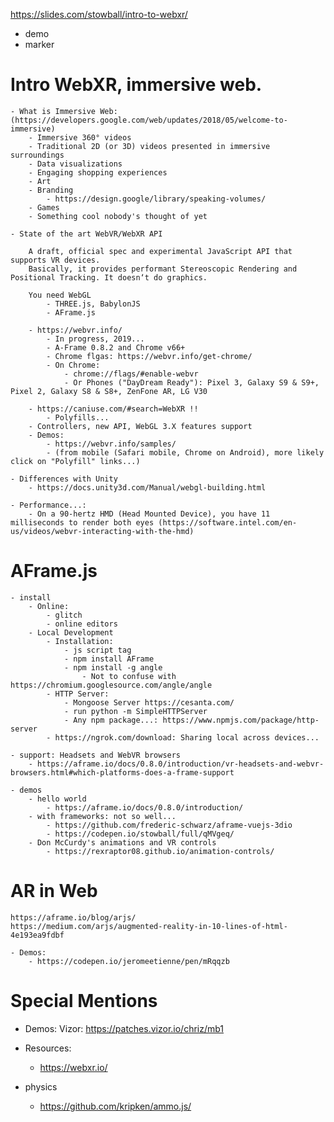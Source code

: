 https://slides.com/stowball/intro-to-webxr/

- demo
- marker

# Intro WebXR, immersive web.

    - What is Immersive Web: (https://developers.google.com/web/updates/2018/05/welcome-to-immersive)
        - Immersive 360° videos
        - Traditional 2D (or 3D) videos presented in immersive surroundings
        - Data visualizations
        - Engaging shopping experiences
        - Art
        - Branding
            - https://design.google/library/speaking-volumes/
        - Games
        - Something cool nobody's thought of yet

    - State of the art WebVR/WebXR API

        A draft, official spec and experimental JavaScript API that supports VR devices.
        Basically, it provides performant Stereoscopic Rendering and Positional Tracking. It doesn‘t do graphics.

        You need WebGL
            - THREE.js, BabylonJS
            - AFrame.js

        - https://webvr.info/
            - In progress, 2019...
            - A-Frame 0.8.2 and Chrome v66+
            - Chrome flgas: https://webvr.info/get-chrome/
            - On Chrome:
                - chrome://flags/#enable-webvr
                - Or Phones ("DayDream Ready"): Pixel 3, Galaxy S9 & S9+, Pixel 2, Galaxy S8 & S8+, ZenFone AR, LG V30

        - https://caniuse.com/#search=WebXR !!
            - Polyfills...
        - Controllers, new API, WebGL 3.X features support
        - Demos:
            - https://webvr.info/samples/
            - (from mobile (Safari mobile, Chrome on Android), more likely click on "Polyfill" links...)

    - Differences with Unity
        - https://docs.unity3d.com/Manual/webgl-building.html

    - Performance...:
        - On a 90-hertz HMD (Head Mounted Device), you have 11 milliseconds to render both eyes (https://software.intel.com/en-us/videos/webvr-interacting-with-the-hmd)

# AFrame.js

    - install
        - Online:
            - glitch
            - online editors
        - Local Development
            - Installation:
                - js script tag
                - npm install AFrame
                - npm install -g angle
                    - Not to confuse with https://chromium.googlesource.com/angle/angle
            - HTTP Server:
                - Mongoose Server https://cesanta.com/
                - run python -m SimpleHTTPServer
                - Any npm package...: https://www.npmjs.com/package/http-server
            - https://ngrok.com/download: Sharing local across devices...

    - support: Headsets and WebVR browsers
        - https://aframe.io/docs/0.8.0/introduction/vr-headsets-and-webvr-browsers.html#which-platforms-does-a-frame-support

    - demos
        - hello world
            - https://aframe.io/docs/0.8.0/introduction/
        - with frameworks: not so well...
            - https://github.com/frederic-schwarz/aframe-vuejs-3dio
            - https://codepen.io/stowball/full/qMVgeq/
        - Don McCurdy's animations and VR controls
            - https://rexraptor08.github.io/animation-controls/

# AR in Web
    https://aframe.io/blog/arjs/
    https://medium.com/arjs/augmented-reality-in-10-lines-of-html-4e193ea9fdbf

    - Demos:
        - https://codepen.io/jeromeetienne/pen/mRqqzb

# Special Mentions


- Demos:
    Vizor: https://patches.vizor.io/chriz/mb1

- Resources:
    - https://webxr.io/

- physics
    - https://github.com/kripken/ammo.js/
